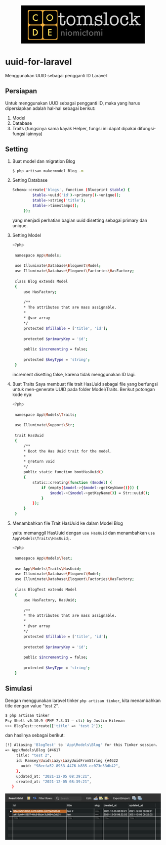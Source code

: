 <p align="center">
<a href="https://github.com/niomictomi/uuid-for-laravel" target="_blank">
<img src="https://github.com/niomictomi/uuid-for-laravel/blob/main/file/tomslock.png" width="400"></a></p>

# uuid-for-laravel
Menggunakan UUID sebagai pengganti ID Laravel

## Persiapan
Untuk menggunakan UUD sebagai pengganti ID, maka yang harus dipersiapkan adalah hal-hal sebagai berikut: 

1. Model
2. Database
3. Traits (fungsinya sama kayak Helper, fungsi ini dapat dipakai difungsi-fungsi lainnya)


## Setting
1. Buat model dan migration Blog
   ```sh
   $ php artisan make:model Blog -m
   ```

2. Setting Database
   ```sh
   Schema::create('blogs', function (Blueprint $table) {
            $table->uuid('id')->primary()->unique();
            $table->string('title');
            $table->timestamps();
        });
   ```
   yang menjadi perhatian bagian uuid disetting sebagai primary dan unique.

3. Setting Model
   ```sh
   <?php

    namespace App\Models;

    use Illuminate\Database\Eloquent\Model;
    use Illuminate\Database\Eloquent\Factories\HasFactory;

    class Blog extends Model
    {
        use HasFactory;

        /**
        * The attributes that are mass assignable.
        *
        * @var array
        */
        protected $fillable = ['title', 'id'];

        protected $primaryKey = 'id';

        public $incrementing = false;

        protected $keyType = 'string';
    }

   ```
   increment disetting false, karena tidak menggunakan ID lagi.

4. Buat Traits
   Saya membuat file trait HasUuid sebagai file yang berfungsi untuk men-generate UUID pada folder Model\Traits. Berikut potongan kode nya:
   ```sh
   <?php

    namespace App\Models\Traits;

    use Illuminate\Support\Str;

    trait HasUuid
    {
        /**
        * Boot the Has Uuid trait for the model.
        *
        * @return void
        */
        public static function bootHasUuid()
        {
            static::creating(function ($model) {
                if (empty($model->{$model->getKeyName()})) {
                    $model->{$model->getKeyName()} = Str::uuid();
                }
            });
        }
    }

   ```

5. Menambahkan file Trait HasUuid ke dalam Model Blog
   
   yaitu memanggil HasUuid dengan ```use HasUuid``` dan menambahkan ```use App\Models\Traits\HasUuid;```.
   ```sh
   <?php

    namespace App\Models\Test;

    use App\Models\Traits\HasUuid;
    use Illuminate\Database\Eloquent\Model;
    use Illuminate\Database\Eloquent\Factories\HasFactory;

    class BlogTest extends Model
    {
        use HasFactory, HasUuid;

        /**
        * The attributes that are mass assignable.
        *
        * @var array
        */
        protected $fillable = ['title', 'id'];

        protected $primaryKey = 'id';

        public $incrementing = false;

        protected $keyType = 'string';
    }

    ```

## Simulasi

Dengan menggunakan laravel tinker ```php artisan tinker```, kita menambahkan title dengan value "test 2".

```sh
$ php artisan tinker
Psy Shell v0.10.9 (PHP 7.3.31 — cli) by Justin Hileman
>>> BlogTest::create(['title' => 'test 2']);
```

dan hasilnya sebagai berikut:

```sh
[!] Aliasing 'BlogTest' to 'App\Models\Blog' for this Tinker session.
=> App\Models\Blog {#4617
     title: "test 2",
     id: Ramsey\Uuid\Lazy\LazyUuidFromString {#4622
       uuid: "98ecfa52-8953-4476-b835-cc073e53db42",
     },
     updated_at: "2021-12-05 08:39:21",
     created_at: "2021-12-05 08:39:21",
   }
```
<img  src="https://github.com/niomictomi/uuid-for-laravel/blob/main/file/ssdb.png">